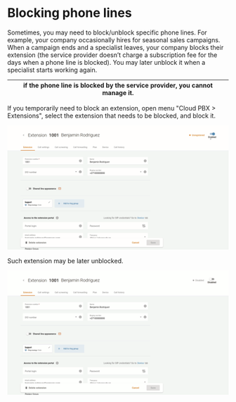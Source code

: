 # Blocking phone lines

Sometimes, you may need to block/unblock specific phone lines. For example, your company occasionally hires for seasonal sales campaigns. When a campaign ends and a specialist leaves, your company blocks their extension (the service provider doesn’t charge a subscription fee for the days when a phone line is blocked). You may later unblock it when a specialist starts working again.

| if the phone line is blocked by the service provider, you cannot manage it. |
| --- |

If you temporarily need to block an extension, open menu "Cloud PBX > Extensions", select the extension that needs to be blocked, and block it.

![](./img/Phone-blocking-img/Security-Blocking_extensions-d39f8a2683551a75c0cebde10ada3cf6.gif)

Such extension may be later unblocked.

![](./img/Phone-blocking-img/Security-Unblocking_extensions-013c1bf6b06c01ee715366d697644a99.gif)

